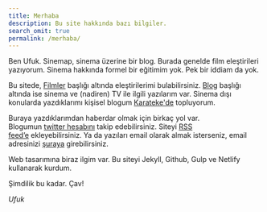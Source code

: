 ```yaml
---
title: Merhaba
description: Bu site hakkında bazı bilgiler.
search_omit: true
permalink: /merhaba/
---
```


Ben Ufuk. Sinemap, sinema üzerine bir blog. Burada genelde film eleştirileri yazıyorum. Sinema hakkında formel bir eğitimim yok. Pek bir iddiam da yok.

Bu sitede, [Filmler](/filmler/) başlığı altında eleştirilerimi bulabilirsiniz. [Blog](/blog/) başlığı altında ise sinema ve (nadiren) TV ile ilgili yazılarım var. Sinema dışı konularda yazdıklarımı kişisel blogum [Karateke'de](https://karateke.github.io/) topluyorum.

Buraya yazdıklarımdan haberdar olmak için birkaç yol var. Blogumun [twitter hesabını](https://twitter.com/Sinemap4) takip edebilirsiniz. Siteyi [RSS feed’e](/feed.xml/) ekleyebilirsiniz. Ya da yazıları email olarak almak isterseniz, email adresinizi [şuraya](/#subscription) girebilirsiniz.

Web tasarımına biraz ilgim var. Bu siteyi Jekyll, Github, Gulp ve Netlify kullanarak kurdum.

Şimdilik bu kadar. Çav!

_Ufuk_